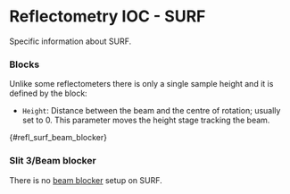 # Reflectometry IOC - SURF

Specific information about SURF.

### Blocks

Unlike some reflectometers there is only a single sample height and it is defined by the block:

- `Height`: Distance between the beam and the centre of rotation; usually set to 0. This parameter moves the height stage tracking the beam.

{#refl_surf_beam_blocker}
### Slit 3/Beam blocker

There is no [beam blocker](../Reflectometry-Beam-Blocker) setup on SURF.
